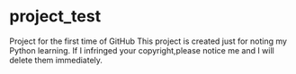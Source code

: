 # project_test
Project for the first time of GitHub
This project is created just for noting my Python learning.
If I infringed your copyright,please notice me and I will delete them immediately.
